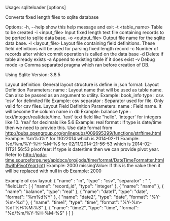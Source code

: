Usage: sqliteloader [options]

Converts fixed length files to sqlite database

Options:
  -h, --help            show this help message and exit
  -t <table_name>       Table to be created
  -i <input_file>       Input fixed length text file containing records to be
                        ported to sqlite data base.
  -o <output_file>      Output file name for the sqlite data base.
  -l <layout_file>      Layout file containing field definitions. These         
                                   field definitions will be used for parsing
                        fixed length record
  -c <N>                Number of records after which commit operation is called
                        on the data base
  -d                    Delete if table already exists
  -a                    Append to existing table if it does exist
  -v                    Debug mode
  -p <comma-separated-pragma-list>
                        Comma separated pragma which ran before creation of DB.


Using Sqlite Version: 3.8.5

Layout definition:
 General layout structure is define in json format:
   <LayoutDefinition>
     <FieldDefinitionList>
       <FieldDefinition>
 Layout Definition Parameters:
   name      : Layout name that will be used as table name. Can also be passed
as an argument to utility.
               Example: book_info
   type      : csv. 'csv' for delimited file
               Example: csv
   separator : Separator used for file. Only valid for csv files.
 Layout Field Definition Parameters:
   name     : Field name. It will become the column name in db
              Example: balance
   type     : text/integer/real/date/time. 'text' text field like "hello".
'integer' for integers like 10. 'real' for decimals like 5.6
              Example: real
   format   : If type is date/time then we need to provide this. Use date format
from 
   http://pubs.opengroup.org/onlinepubs/009695399/functions/strftime.html
              Example: %m%d%Y for 11022014 which is 2014-02-11
              Example: %d/%m/%Y-%H-%M-%S for 02/11/2014-21-56-53 which is 2014-02-11T21:56:53
   pivotYear: If type is date/time then we can provide pivot year. Refer to 
   http://joda-time.sourceforge.net/apidocs/org/joda/time/format/DateTimeFormatter.html#withPivotYear(int)
              Example: 2000
   missingValue: If this is the value then it will be replaced with null in db
              Example: 2000

Example of csv layout:
{
    "name" : "in",
    "type" : "csv",
    "separator" : "   ",
    "fieldList": [
        {
            "name": "record_id",
            "type": "integer"
        },
        {
            "name": "name"
        },
        {
            "name": "balance",
            "type": "real"
        },
        {
            "name": "date1",
            "type": "date",
            "format": "%m%d%Y"
        },
        {
            "name": "date2",
            "type": "date",
            "format": "%Y-%m-%d"
        },
        {
            "name": "time1",
            "type": "time",
            "format": "%Y-%m-%dT%H:%M:%S"
        },
        {
            "name": "time2",
            "type": "time",
            "format": "%d/%m/%Y-%H-%M-%S"
        }
    ]
}
